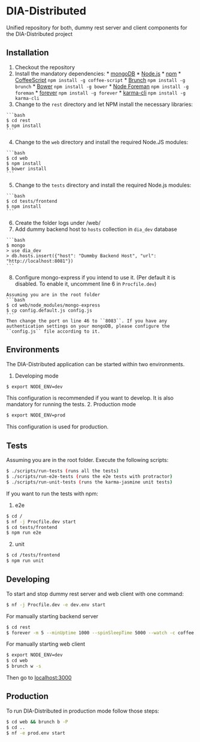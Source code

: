 # DIA-Distributed

Unified repository for both, dummy rest server and client components for the DIA-Distributed project

## Installation

  1. Checkout the repository
  2. Install the mandatory dependencies:
    * [mongoDB](http://www.mongodb.org/)
    * [Node.js](https://nodejs.org/)
    * [npm](https://www.npmjs.com/)
    * [CoffeeScript](http://coffeescript.org/) ``npm install -g coffee-script``
    * [Brunch](http://brunch.io/) ``npm install -g brunch``
    * [Bower](http://bower.io/) ``npm install -g bower``
    * [Node Foreman](https://github.com/strongloop/node-foreman) ``npm install -g  foreman``
    * [forever](https://github.com/foreverjs/forever) ``npm install -g forever``
    * [karma-cli](https://www.npmjs.com/package/karma-cli) ``npm install -g karma-cli``
  3. Change to the ``rest`` directory and let NPM install the necessary libraries:

    ```bash
    $ cd rest
    $ npm install
    ```
  4. Change to the ``web`` directory and install the required Node.JS modules:

    ```bash
    $ cd web
    $ npm install
    $ bower install
    ```
  5. Change to the ``tests`` directory and install the required Node.js modules:

    ```bash
    $ cd tests/frontend
    $ npm install
    ```
  6. Create the folder logs under /web/
  7. Add dummy backend host to ``hosts`` collection in ``dia_dev`` database

    ```bash
    $ mongo
    > use dia_dev
    > db.hosts.insert({"host": "Dummby Backend Host", "url": "http://localhost:8081"})
    ```
  8. Configure mongo-express if you intend to use it. (Per default it is disabled. To enable it, uncomment line 6 in ``Procfile.dev``)

    Assuming you are in the root folder
    ```bash
    $ cd web/node_modules/mongo-express
    $ cp config.default.js config.js
    ```
    Then change the port on line 46 to ``8083``. If you have any authentication settings on your mongoDB, please configure the ``config.js`` file according to it.

## Environments
The DIA-Distributed application can be started within two environments.
  1. Developing mode

  ```bash
  $ export NODE_ENV=dev
  ```
  This configuration is recommended if you want to develop. It is also mandatory for running the tests.
  2. Production mode

  ```bash
  $ export NODE_ENV=prod
  ```
  This configuration is used for production.

## Tests
Assuming you are in the root folder. Execute the following scripts:
```bash
$ ./scripts/run-tests (runs all the tests)
$ ./scripts/run-e2e-tests (runs the e2e tests with protractor)
$ ./scripts/run-unit-tests (runs the karma-jasmine unit tests)
```
If you want to run the tests with npm:
  1. e2e

  ```bash
  $ cd /
  $ nf -j Procfile.dev start
  $ cd tests/frontend
  $ npm run e2e
  ```
  2. unit

  ```bash
  $ cd /tests/frontend
  $ npm run unit
  ```

## Developing

To start and stop dummy rest server and web client with one command:

```bash
$ nf -j Procfile.dev -e dev.env start
```

For manually starting backend server

```bash
$ cd rest
$ forever -m 5 --minUptime 1000 --spinSleepTime 5000 --watch -c coffee server.coffee
```

For manually starting web client

```bash
$ export NODE_ENV=dev
$ cd web
$ brunch w -s
```

Then go to [localhost:3000](http://localhost:3000)

## Production

To run DIA-Distributed in production mode follow those steps:

```bash
$ cd web && brunch b -P
$ cd ..
$ nf -e prod.env start
```
